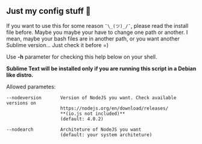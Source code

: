 ## Just my config stuff :beer:

If you want to use this for some reason `¯\_(ツ)_/¯`, please read the install file before. Maybe you maybe your have to change one path or another. I mean, maybe your bash files are in another path, or you want another Sublime version... Just check it before =)

Use **-h** parameter for checking this help below on your shell.

**Sublime Text will be installed only if you are running this script in a Debian like distro.**

Allowed parametes:

	--nodeversion		Version of NodeJS you want. Check available versions on
						https://nodejs.org/en/download/releases/
						**(io.js not included)**
						(default: 4.0.2)

	--nodearch			Architeture of NodeJS you want
						(default: your system architeture)

